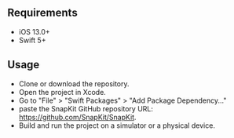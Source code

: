 
## Requirements

- iOS 13.0+
- Swift 5+

## Usage

- Clone or download the repository.
- Open the project in Xcode.
- Go to "File" > "Swift Packages" > "Add Package Dependency..."
- paste the SnapKit GitHub repository URL: https://github.com/SnapKit/SnapKit.
- Build and run the project on a simulator or a physical device.
